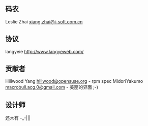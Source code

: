 ## 码农

Leslie Zhai <xiang.zhai@i-soft.com.cn>


## 协议

langyeie http://www.langyeweb.com/


## 贡献者

Hillwood Yang <hillwood@opensuse.org> - rpm spec
MidoriYakumo <macrobull.acg.0@gmail.com> - 美丽的界面 ;-)


## 设计师

还木有 -_-|||
